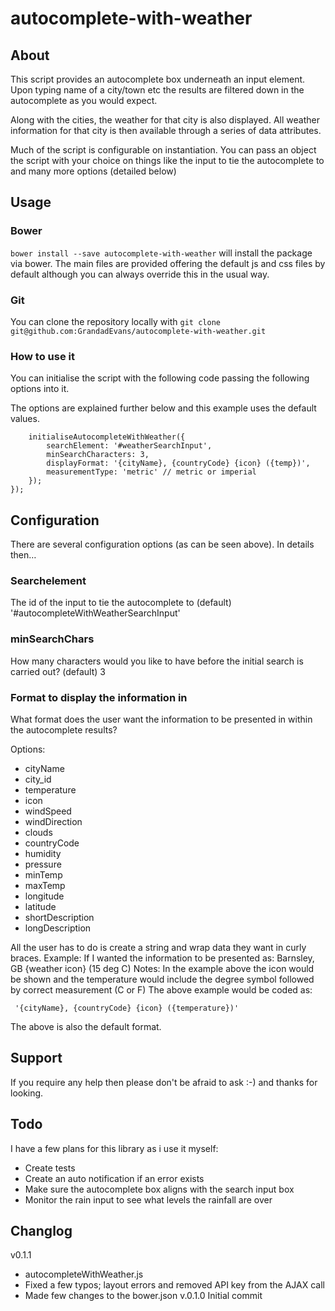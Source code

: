 # autocomplete-with-weather

## About
This script provides an autocomplete box underneath an input element. Upon typing name of a city/town etc the results are filtered down in the autocomplete as you would expect.

Along with the cities, the weather for that city is also displayed. All weather information for that city is then available through a series of data attributes.

Much of the script is configurable on instantiation. You can pass an object the script with your choice on things like the input to tie the autocomplete to and many more options (detailed below)

## Usage

### Bower
`bower install --save autocomplete-with-weather` will install the package via bower. The main files are provided offering the default js and css files by default although you can always override this in the usual way.

### Git
You can clone the repository locally with `git clone git@github.com:GrandadEvans/autocomplete-with-weather.git`

### How to use it
You can initialise the script with the following code passing the following options into it.

The options are explained further below and this example uses the default values.

		initialiseAutocompleteWithWeather({
			searchElement: '#weatherSearchInput',
			minSearchCharacters: 3,
			displayFormat: '{cityName}, {countryCode} {icon} ({temp})',
			measurementType: 'metric' // metric or imperial
		});
	});

## Configuration

There are several configuration options (as can be seen above). In details then&hellip;

### Searchelement
The id of the input to tie the autocomplete to
(default) '#autocompleteWithWeatherSearchInput'

### minSearchChars
How many characters would you like to have before the initial search is carried out?
(default) 3

### Format to display the information in
What format does the user want the information to be presented in within the autocomplete results?

Options:

  *  cityName
  *  city_id
  *  temperature
  *  icon
  *  windSpeed
  *  windDirection
  *  clouds
  *  countryCode
  *  humidity
  *  pressure
  *  minTemp
  *  maxTemp
  *  longitude
  *  latitude
  *  shortDescription
  *  longDescription

All the user has to do is create a string and wrap data they want in curly braces.
Example: If I wanted the information to be presented as:
Barnsley, GB {weather icon} (15 deg C)
Notes: In the example above the icon would be shown and the temperature would include the degree symbol
followed by correct measurement (C or F)
The above example would be coded as:

     '{cityName}, {countryCode} {icon} ({temperature})'
The above is also the default format.

## Support
If you require any help then please don't be afraid to ask :-) and thanks for looking.

## Todo
I have a few plans for this library as i use it myself:

  *  Create tests
  *  Create an auto notification if an error exists
  *  Make sure the autocomplete box aligns with the search input box
  *  Monitor the rain input to see what levels the rainfall are over
  
## Changlog

v0.1.1
  *  autocompleteWithWeather.js
  *  Fixed a few typos; layout errors and removed API key from the AJAX call
  *  Made few changes to the bower.json 
v.0.1.0
Initial commit
